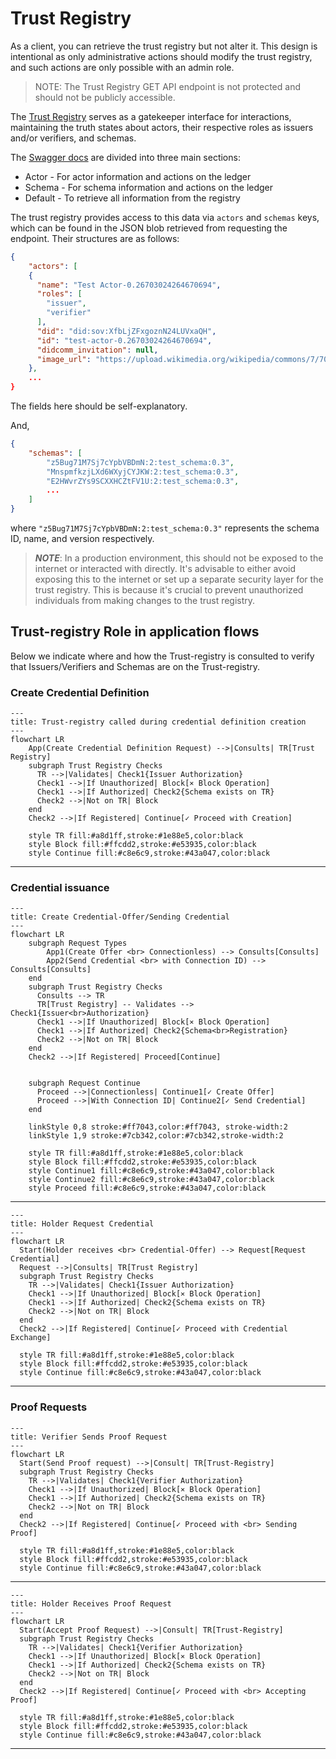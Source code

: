 # Trust Registry

As a client, you can retrieve the trust registry but not alter it. This design is intentional as only administrative
actions should modify the trust registry, and such actions are only possible with an admin role.

> NOTE: The Trust Registry GET API endpoint is not protected and should not be publicly accessible.

The [Trust Registry](http://trust-registry.cloudapi.127.0.0.1.nip.io/docs) serves
as a gatekeeper interface for interactions, maintaining the truth states about
actors, their respective roles as issuers and/or verifiers, and schemas.

The [Swagger docs](http://trust-registry.cloudapi.127.0.0.1.nip.io/docs) are
divided into three main sections:

- Actor - For actor information and actions on the ledger
- Schema - For schema information and actions on the ledger
- Default - To retrieve all information from the registry

The trust registry provides access to this data via `actors` and `schemas` keys, which can be found in the JSON blob
retrieved from requesting the endpoint. Their structures are as follows:

```json
{
    "actors": [
    {
      "name": "Test Actor-0.26703024264670694",
      "roles": [
        "issuer",
        "verifier"
      ],
      "did": "did:sov:XfbLjZFxgoznN24LUVxaQH",
      "id": "test-actor-0.26703024264670694",
      "didcomm_invitation": null,
      "image_url": "https://upload.wikimedia.org/wikipedia/commons/7/70/Example.png"
    },
    ...
}
```

The fields here should be self-explanatory.

And,

```json
{
    "schemas": [
        "z5Bug71M7Sj7cYpbVBDmN:2:test_schema:0.3",
        "MnspmfkzjLXd6WXyjCYJKW:2:test_schema:0.3",
        "E2HWvrZYs9SCXXHCZtFV1U:2:test_schema:0.3",
        ...
    ]
}
```

where `"z5Bug71M7Sj7cYpbVBDmN:2:test_schema:0.3"` represents the schema ID, name, and version respectively.

> **_NOTE_**: In a production environment, this should not be exposed to the internet or interacted with directly.
> It's advisable to either avoid exposing this to the internet or set up a separate security layer for the trust
> registry. This is because it's crucial to prevent unauthorized individuals from making changes to the trust registry.

## Trust-registry Role in application flows

Below we indicate where and how the Trust-registry is consulted to verify that Issuers/Verifiers and Schemas are on the
Trust-registry.

### Create Credential Definition

```mermaid
---
title: Trust-registry called during credential definition creation
---
flowchart LR
    App(Create Credential Definition Request) -->|Consults| TR[Trust Registry]
    subgraph Trust Registry Checks
      TR -->|Validates| Check1{Issuer Authorization}
      Check1 -->|If Unauthorized| Block[⨯ Block Operation]
      Check1 -->|If Authorized| Check2{Schema exists on TR}
      Check2 -->|Not on TR| Block
    end
    Check2 -->|If Registered| Continue[✓ Proceed with Creation]
    
    style TR fill:#a8d1ff,stroke:#1e88e5,color:black
    style Block fill:#ffcdd2,stroke:#e53935,color:black
    style Continue fill:#c8e6c9,stroke:#43a047,color:black
```

---

### Credential issuance

```mermaid
---
title: Create Credential-Offer/Sending Credential
---
flowchart LR
    subgraph Request Types
        App1(Create Offer <br> Connectionless) --> Consults[Consults]
        App2(Send Credential <br> with Connection ID) --> Consults[Consults]
    end
    subgraph Trust Registry Checks
      Consults --> TR
      TR[Trust Registry] -- Validates --> Check1{Issuer<br>Authorization}
      Check1 -->|If Unauthorized| Block[⨯ Block Operation]
      Check1 -->|If Authorized| Check2{Schema<br>Registration}
      Check2 -->|Not on TR| Block
    end
    Check2 -->|If Registered| Proceed[Continue]
    

    subgraph Request Continue
      Proceed -->|Connectionless| Continue1[✓ Create Offer]
      Proceed -->|With Connection ID| Continue2[✓ Send Credential]
    end

    linkStyle 0,8 stroke:#ff7043,color:#ff7043, stroke-width:2
    linkStyle 1,9 stroke:#7cb342,color:#7cb342,stroke-width:2
    
    style TR fill:#a8d1ff,stroke:#1e88e5,color:black
    style Block fill:#ffcdd2,stroke:#e53935,color:black
    style Continue1 fill:#c8e6c9,stroke:#43a047,color:black
    style Continue2 fill:#c8e6c9,stroke:#43a047,color:black
    style Proceed fill:#c8e6c9,stroke:#43a047,color:black

```

---

```mermaid
---
title: Holder Request Credential
---
flowchart LR
  Start(Holder receives <br> Credential-Offer) --> Request[Request Credential]
  Request -->|Consults| TR[Trust Registry]
  subgraph Trust Registry Checks
    TR -->|Validates| Check1{Issuer Authorization}
    Check1 -->|If Unauthorized| Block[⨯ Block Operation]
    Check1 -->|If Authorized| Check2{Schema exists on TR}
    Check2 -->|Not on TR| Block
  end
  Check2 -->|If Registered| Continue[✓ Proceed with Credential Exchange]

  style TR fill:#a8d1ff,stroke:#1e88e5,color:black
  style Block fill:#ffcdd2,stroke:#e53935,color:black
  style Continue fill:#c8e6c9,stroke:#43a047,color:black
```

---

### Proof Requests

```mermaid
---
title: Verifier Sends Proof Request
---
flowchart LR
  Start(Send Proof request) -->|Consult| TR[Trust-Registry]
  subgraph Trust Registry Checks
    TR -->|Validates| Check1{Verifier Authorization}
    Check1 -->|If Unauthorized| Block[⨯ Block Operation]
    Check1 -->|If Authorized| Check2{Schema exists on TR}
    Check2 -->|Not on TR| Block
  end
  Check2 -->|If Registered| Continue[✓ Proceed with <br> Sending Proof]
   
  style TR fill:#a8d1ff,stroke:#1e88e5,color:black
  style Block fill:#ffcdd2,stroke:#e53935,color:black
  style Continue fill:#c8e6c9,stroke:#43a047,color:black
```

---

```mermaid
---
title: Holder Receives Proof Request
---
flowchart LR
  Start(Accept Proof Request) -->|Consult| TR[Trust-Registry]
  subgraph Trust Registry Checks
    TR -->|Validates| Check1{Verifier Authorization}
    Check1 -->|If Unauthorized| Block[⨯ Block Operation]
    Check1 -->|If Authorized| Check2{Schema exists on TR}
    Check2 -->|Not on TR| Block
  end
  Check2 -->|If Registered| Continue[✓ Proceed with <br> Accepting Proof]
   
  style TR fill:#a8d1ff,stroke:#1e88e5,color:black
  style Block fill:#ffcdd2,stroke:#e53935,color:black
  style Continue fill:#c8e6c9,stroke:#43a047,color:black
```

---
